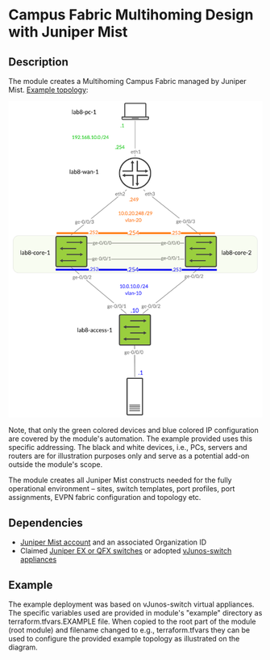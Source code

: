 # Campus Fabric Multihoming Design with Juniper Mist
## Description

The module creates a Multihoming Campus Fabric managed by Juniper Mist. [Example topology](https://github.com/tnonas/terraform-juniper-mist-campus-fabric-multihoming/blob/main/README.md):

![The example topology. If it does not render, please refer to the link above.](docs/topology.png)

Note, that only the green colored devices and blue colored IP configuration are covered by the module's automation. The example provided uses this specific addressing. The black and white devices, i.e., PCs, servers and routers are for illustration purposes only and serve as a potential add-on outside the module's scope.

The module creates all Juniper Mist constructs needed for the fully operational environment – sites, switch templates, port profiles, port assignments, EVPN fabric configuration and topology etc.

## Dependencies

- [Juniper Mist account](https://manage.mist.com/signin.html#!signup/register) and an associated Organization ID
- Claimed [Juniper EX or QFX switches](https://www.juniper.net/documentation/us/en/software/mist/content/mist-supported-hardware.html#xd_a679a623514d95d6-669993c-186f9d4ff5a--7e07__section_krr_y15_swb) or adopted [vJunos-switch appliances](https://www.juniper.net/us/en/dm/vjunos-labs.html)

## Example

The example deployment was based on vJunos-switch virtual appliances. The specific variables used are provided in module's "example" directory as terraform.tfvars.EXAMPLE file. When copied to the root part of the module (root module) and filename changed to e.g., terraform.tfvars they can be used to configure the provided example topology as illustrated on the diagram.
